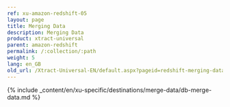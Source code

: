 ```yaml
---
ref: xu-amazon-redshift-05
layout: page
title: Merging Data
description: Merging Data
product: xtract-universal
parent: amazon-redshift
permalink: /:collection/:path
weight: 5
lang: en_GB
old_url: /Xtract-Universal-EN/default.aspx?pageid=redshift-merging-data
---
```


{% include _content/en/xu-specific/destinations/merge-data/db-merge-data.md  %}